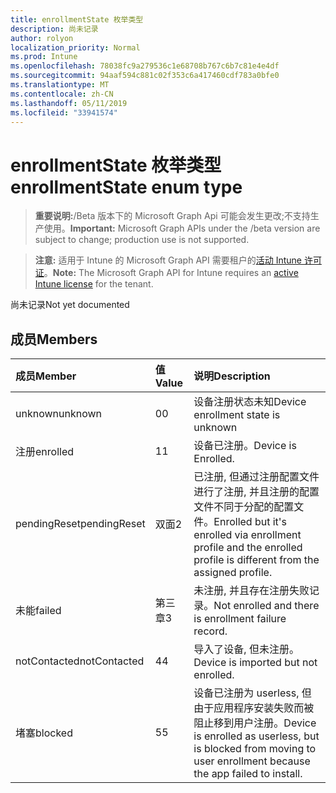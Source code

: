 ```yaml
---
title: enrollmentState 枚举类型
description: 尚未记录
author: rolyon
localization_priority: Normal
ms.prod: Intune
ms.openlocfilehash: 78038fc9a279536c1e68708b767c6b7c81e4e4df
ms.sourcegitcommit: 94aaf594c881c02f353c6a417460cdf783a0bfe0
ms.translationtype: MT
ms.contentlocale: zh-CN
ms.lasthandoff: 05/11/2019
ms.locfileid: "33941574"
---
```

# <a name="enrollmentstate-enum-type"></a><span data-ttu-id="227ea-103">enrollmentState 枚举类型</span><span class="sxs-lookup"><span data-stu-id="227ea-103">enrollmentState enum type</span></span>

> <span data-ttu-id="227ea-104">**重要说明:**/Beta 版本下的 Microsoft Graph Api 可能会发生更改;不支持生产使用。</span><span class="sxs-lookup"><span data-stu-id="227ea-104">**Important:** Microsoft Graph APIs under the /beta version are subject to change; production use is not supported.</span></span>

> <span data-ttu-id="227ea-105">**注意:** 适用于 Intune 的 Microsoft Graph API 需要租户的[活动 Intune 许可证](https://go.microsoft.com/fwlink/?linkid=839381)。</span><span class="sxs-lookup"><span data-stu-id="227ea-105">**Note:** The Microsoft Graph API for Intune requires an [active Intune license](https://go.microsoft.com/fwlink/?linkid=839381) for the tenant.</span></span>

<span data-ttu-id="227ea-106">尚未记录</span><span class="sxs-lookup"><span data-stu-id="227ea-106">Not yet documented</span></span>

## <a name="members"></a><span data-ttu-id="227ea-107">成员</span><span class="sxs-lookup"><span data-stu-id="227ea-107">Members</span></span>
|<span data-ttu-id="227ea-108">成员</span><span class="sxs-lookup"><span data-stu-id="227ea-108">Member</span></span>|<span data-ttu-id="227ea-109">值</span><span class="sxs-lookup"><span data-stu-id="227ea-109">Value</span></span>|<span data-ttu-id="227ea-110">说明</span><span class="sxs-lookup"><span data-stu-id="227ea-110">Description</span></span>|
|:---|:---|:---|
|<span data-ttu-id="227ea-111">unknown</span><span class="sxs-lookup"><span data-stu-id="227ea-111">unknown</span></span>|<span data-ttu-id="227ea-112">0</span><span class="sxs-lookup"><span data-stu-id="227ea-112">0</span></span>|<span data-ttu-id="227ea-113">设备注册状态未知</span><span class="sxs-lookup"><span data-stu-id="227ea-113">Device enrollment state is unknown</span></span>|
|<span data-ttu-id="227ea-114">注册</span><span class="sxs-lookup"><span data-stu-id="227ea-114">enrolled</span></span>|<span data-ttu-id="227ea-115">1</span><span class="sxs-lookup"><span data-stu-id="227ea-115">1</span></span>|<span data-ttu-id="227ea-116">设备已注册。</span><span class="sxs-lookup"><span data-stu-id="227ea-116">Device is Enrolled.</span></span>|
|<span data-ttu-id="227ea-117">pendingReset</span><span class="sxs-lookup"><span data-stu-id="227ea-117">pendingReset</span></span>|<span data-ttu-id="227ea-118">双面</span><span class="sxs-lookup"><span data-stu-id="227ea-118">2</span></span>|<span data-ttu-id="227ea-119">已注册, 但通过注册配置文件进行了注册, 并且注册的配置文件不同于分配的配置文件。</span><span class="sxs-lookup"><span data-stu-id="227ea-119">Enrolled but it's enrolled via enrollment profile and the enrolled profile is different from the assigned profile.</span></span>|
|<span data-ttu-id="227ea-120">未能</span><span class="sxs-lookup"><span data-stu-id="227ea-120">failed</span></span>|<span data-ttu-id="227ea-121">第三章</span><span class="sxs-lookup"><span data-stu-id="227ea-121">3</span></span>|<span data-ttu-id="227ea-122">未注册, 并且存在注册失败记录。</span><span class="sxs-lookup"><span data-stu-id="227ea-122">Not enrolled and there is enrollment failure record.</span></span>|
|<span data-ttu-id="227ea-123">notContacted</span><span class="sxs-lookup"><span data-stu-id="227ea-123">notContacted</span></span>|<span data-ttu-id="227ea-124">4</span><span class="sxs-lookup"><span data-stu-id="227ea-124">4</span></span>|<span data-ttu-id="227ea-125">导入了设备, 但未注册。</span><span class="sxs-lookup"><span data-stu-id="227ea-125">Device is imported but not enrolled.</span></span>|
|<span data-ttu-id="227ea-126">堵塞</span><span class="sxs-lookup"><span data-stu-id="227ea-126">blocked</span></span>|<span data-ttu-id="227ea-127">5</span><span class="sxs-lookup"><span data-stu-id="227ea-127">5</span></span>|<span data-ttu-id="227ea-128">设备已注册为 userless, 但由于应用程序安装失败而被阻止移到用户注册。</span><span class="sxs-lookup"><span data-stu-id="227ea-128">Device is enrolled as userless, but is blocked from moving to user enrollment because the app failed to install.</span></span>|




